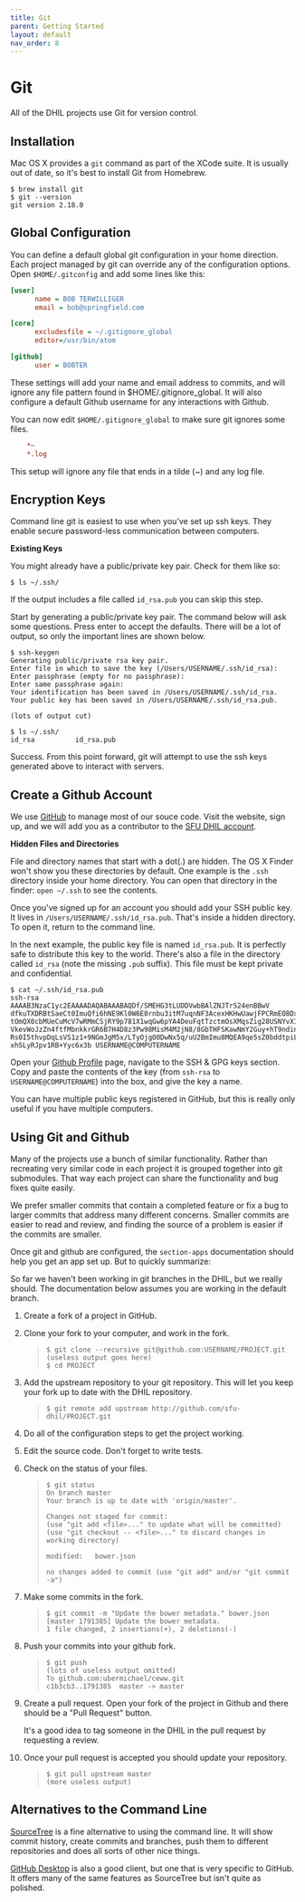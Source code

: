 ```yaml
---
title: Git
parent: Getting Started
layout: default
nav_order: 8
---
```


# Git

All of the DHIL projects use Git for version control.

## Installation

Mac OS X provides a `git` command as part of the XCode suite. It is
usually out of date, so it's best to install Git from Homebrew.

``` console
$ brew install git
$ git --version
git version 2.18.0
```

## Global Configuration

You can define a default global git configuration in your home
direction. Each project managed by git can override any of the
configuration options. Open `$HOME/.gitconfig` and add some lines like
this:

``` ini
[user]
      name = BOB TERWILLIGER
      email = bob@springfield.com

[core]
      excludesfile = ~/.gitignore_global
      editor=/usr/bin/atom

[github]
      user = BOBTER
```

These settings will add your name and email address to commits, and will
ignore any file pattern found in $HOME/.gitignore_global. It will also
configure a default Github username for any interactions with Github.

You can now edit `$HOME/.gitignore_global` to make sure git ignores some
files.

``` ini
    *~
    *.log
```

This setup will ignore any file that ends in a tilde (\~) and any log
file.

## Encryption Keys

Command line git is easiest to use when you've set up ssh keys. They
enable secure password-less communication between computers.

<div class="sidebar">

**Existing Keys**

You might already have a public/private key pair. Check for them like
so:

    $ ls ~/.ssh/

If the output includes a file called `id_rsa.pub` you can skip this
step.

</div>

Start by generating a public/private key pair. The command below will
ask some questions. Press enter to accept the defaults. There will be a
lot of output, so only the important lines are shown below.

``` console
$ ssh-keygen
Generating public/private rsa key pair.
Enter file in which to save the key (/Users/USERNAME/.ssh/id_rsa):
Enter passphrase (empty for no passphrase):
Enter same passphrase again:
Your identification has been saved in /Users/USERNAME/.ssh/id_rsa.
Your public key has been saved in /Users/USERNAME/.ssh/id_rsa.pub.

(lots of output cut)

$ ls ~/.ssh/
id_rsa          id_rsa.pub
```

Success. From this point forward, git will attempt to use the ssh keys
generated above to interact with servers.

## Create a Github Account

We use [GitHub](https://github.com) to manage most of our souce code.
Visit the website, sign up, and we will add you as a contributor to the
[SFU DHIL account](https://github.com/sfu-dhil).

<div class="sidebar">

**Hidden Files and Directories**

File and directory names that start with a dot(.) are hidden. The OS X
Finder won't show you these directories by default. One example is the
`.ssh` directory inside your home directory. You can open that directory
in the finder: `open ~/.ssh` to see the contents.

</div>

Once you've signed up for an account you should add your SSH public key.
It lives in `/Users/USERNAME/.ssh/id_rsa.pub`. That's inside a hidden
directory. To open it, return to the command line.

<div class="note">



In the next example, the public key file is named `id_rsa.pub`. It is
perfectly safe to distribute this key to the world. There's also a file
in the directory called `id_rsa` (note the missing `.pub` suffix). This
file must be kept private and confidential.

</div>

``` console
$ cat ~/.ssh/id_rsa.pub
ssh-rsa AAAAB3NzaC1yc2EAAAADAQABAAABAQDf/SMEHG3tLUDDVwbBAlZNJTrS24enBBwV
dfkuTXDRBtSaeCt0ImuQfi6hNE9Kl0W6E0rnbu3itM7uqnNF3AcexHKHwUawjFPCRmEO8Dx+
tOmQX0cbMUeCuMcV7wRMmCSjRY9p781X1wqGw6pYA4DeuFqtTzctmOsXMqsZig28USNYvXIc
VkevWoJzZn4ftfMbnkkrGR6B7H4D8z3Pw98MisM4M2jN8/8GbTHFSKawNmY2Guy+hT9ndinX
Rs0I5thvpDqLsVS1z1+9NGmJgM5x/LTyOjgO0DwNx5q/uU2BmImu8MQEA9qe5sZ0bddtpiL6
xh5LyRJpv1RB+Yyc6x3b USERNAME@COMPUTERNAME
```

Open your [Github Profile](https://github.com/settings/profile) page,
navigate to the SSH & GPG keys section. Copy and paste the contents of
the key (from `ssh-rsa` to `USERNAME@COMPUTERNAME`) into the box, and
give the key a name.

You can have multiple public keys registered in GitHub, but this is
really only useful if you have multiple computers.

## Using Git and Github

Many of the projects use a bunch of similar functionality. Rather than
recreating very similar code in each project it is grouped together into
git submodules. That way each project can share the functionality and
bug fixes quite easily.

We prefer smaller commits that contain a completed feature or fix a bug
to larger commits that address many different concerns. Smaller commits
are easier to read and review, and finding the source of a problem is
easier if the commits are smaller.

Once git and github are configured, the `section-apps` documentation
should help you get an app set up. But to quickly summarize:

<div class="note">



So far we haven't been working in git branches in the DHIL, but we
really should. The documentation below assumes you are working in the
default branch.

</div>

1.  Create a fork of a project in GitHub.

2.  Clone your fork to your computer, and work in the fork.

    > ``` console
    > $ git clone --recursive git@github.com:USERNAME/PROJECT.git
    > (useless output goes here)
    > $ cd PROJECT
    > ```

3.  Add the upstream repository to your git repository. This will let
    you keep your fork up to date with the DHIL repository.

    > ``` console
    > $ git remote add upstream http://github.com/sfu-dhil/PROJECT.git
    > ```

4.  Do all of the configuration steps to get the project working.

5.  Edit the source code. Don't forget to write tests.

6.  Check on the status of your files.

    > ``` console
    > $ git status
    > On branch master
    > Your branch is up to date with 'origin/master'.
    >
    > Changes not staged for commit:
    > (use "git add <file>..." to update what will be committed)
    > (use "git checkout -- <file>..." to discard changes in working directory)
    >
    > modified:   bower.json
    >
    > no changes added to commit (use "git add" and/or "git commit -a")
    > ```

7.  Make some commits in the fork.

    > ``` console
    > $ git commit -m "Update the bower metadata." bower.json
    > [master 1791385] Update the bower metadata.
    > 1 file changed, 2 insertions(+), 2 deletions(-)
    > ```

8.  Push your commits into your github fork.

    > ``` console
    > $ git push
    > (lots of useless output omitted)
    > To github.com:ubermichael/ceww.git
    > c1b3cb3..1791385  master -> master
    > ```

9.  Create a pull request. Open your fork of the project in Github and
    there should be a "Pull Request" button.

    It's a good idea to tag someone in the DHIL in the pull request by
    requesting a review.

10. Once your pull request is accepted you should update your
    repository.

    > ``` console
    > $ git pull upstream master
    > (more useless output)
    > ```

## Alternatives to the Command Line

[SourceTree](https://www.sourcetreeapp.com/) is a fine alternative to
using the command line. It will show commit history, create commits and
branches, push them to different repositories and does all sorts of
other nice things.

[GitHub Desktop](https://desktop.github.com) is also a good client, but
one that is very specific to GitHub. It offers many of the same features
as SourceTree but isn't quite as polished.
